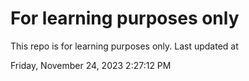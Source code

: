 # For learning purposes only
This repo is for learning purposes only.
Last updated at

Friday, November 24, 2023 2:27:12 PM

